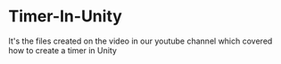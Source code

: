 # Timer-In-Unity
It's the files created on the video in our youtube channel which covered how to create a timer in Unity
